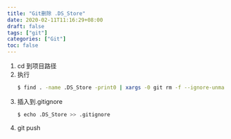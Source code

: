 ```yaml
---
title: "Git删除 .DS_Store"
date: 2020-02-11T11:16:29+08:00
draft: false
tags: ["git"]
categories: ["Git"]
toc: false
---
```


1. cd 到项目路径
2. 执行
   ```sh
   $ find . -name .DS_Store -print0 | xargs -0 git rm -f --ignore-unmatch
   ```
3. 插入到.gitignore
   ```sh
   $ echo .DS_Store >> .gitignore
   ```
4. git  push

